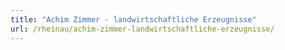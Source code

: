 ```yaml
---
title: "Achim Zimmer - landwirtschaftliche Erzeugnisse"
url: /rheinau/achim-zimmer-landwirtschaftliche-erzeugnisse/
---
```

